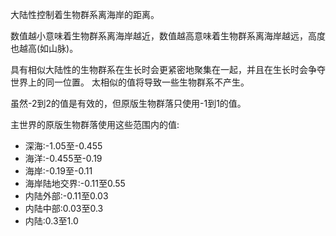 大陆性控制着生物群系离海岸的距离。

数值越小意味着生物群系离海岸越近，数值越高意味着生物群系离海岸越远，高度也越高(如山脉)。

具有相似大陆性的生物群系在生长时会更紧密地聚集在一起，并且在生长时会争夺世界上的同一位置。
太相似的值将导致一些生物群系不产生。

虽然-2到2的值是有效的，但原版生物群落只使用-1到1的值。

主世界的原版生物群落使用这些范围内的值:

* 深海:-1.05至-0.455
* 海洋:-0.455至-0.19
* 海岸:-0.19至-0.11
* 海岸陆地交界:-0.11至0.55
* 内陆外部:-0.11至0.03
* 内陆中部:0.03至0.3
* 内陆:0.3至1.0
